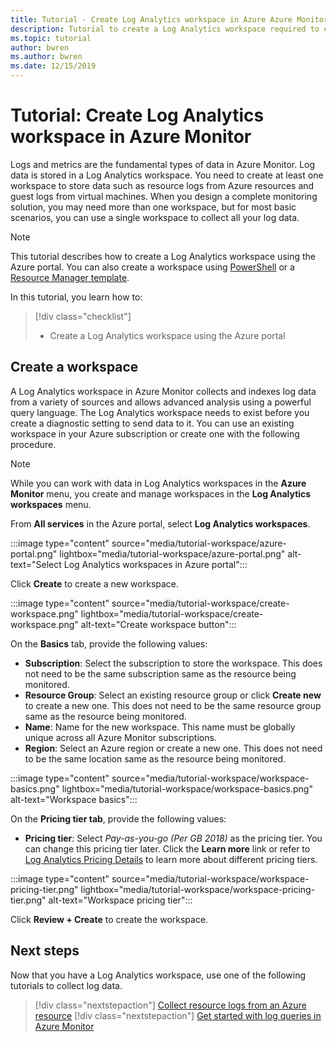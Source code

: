 ```yaml
---
title: Tutorial - Create Log Analytics workspace in Azure Azure Monitor
description: Tutorial to create a Log Analytics workspace required to collect log data in Azure Monitor.
ms.topic: tutorial
author: bwren
ms.author: bwren
ms.date: 12/15/2019
---
```


# Tutorial: Create Log Analytics workspace in Azure Monitor
Logs and metrics are the fundamental types of data in Azure Monitor. Log data is stored in a Log Analytics workspace. You need to create at least one workspace to store data such as resource logs from Azure resources and guest logs from virtual machines. When you design a complete monitoring solution, you may need more than one workspace, but for most basic scenarios, you can use a single workspace to collect all your log data.

> [!NOTE]
> This tutorial describes how to create a Log Analytics workspace using the Azure portal. You can also create a workspace using [PowerShell](powershell-workspace-configuration.md) or a [Resource Manager template](resource-manager-workspace.md).

In this tutorial, you learn how to:

> [!div class="checklist"]
> * Create a Log Analytics workspace using the Azure portal



## Create a workspace
A Log Analytics workspace in Azure Monitor collects and indexes log data from a variety of sources and allows advanced analysis using a powerful query language. The Log Analytics workspace needs to exist before you create a diagnostic setting to send data to it. You can use an existing workspace in your Azure subscription or create one with the following procedure. 

> [!NOTE]
> While you can work with data in Log Analytics workspaces in the **Azure Monitor** menu, you create and manage workspaces in the **Log Analytics workspaces** menu.

From **All services** in the Azure portal, select **Log Analytics workspaces**.

:::image type="content" source="media/tutorial-workspace/azure-portal.png" lightbox="media/tutorial-workspace/azure-portal.png" alt-text="Select Log Analytics workspaces in Azure portal":::

Click **Create** to create a new workspace.

:::image type="content" source="media/tutorial-workspace/create-workspace.png" lightbox="media/tutorial-workspace/create-workspace.png" alt-text="Create workspace button":::

On the **Basics** tab, provide the following values:

- **Subscription**: Select the subscription to store the workspace. This does not need to be the same subscription same as the resource being monitored.
- **Resource Group**: Select an existing resource group or click **Create new** to create a new one. This does not need to be the same resource group same as the resource being monitored.
- **Name**: Name for the new workspace. This name must be globally unique across all Azure Monitor subscriptions.
- **Region**: Select an Azure region or create a new one. This does not need to be the same location same as the resource being monitored.

:::image type="content" source="media/tutorial-workspace/workspace-basics.png" lightbox="media/tutorial-workspace/workspace-basics.png" alt-text="Workspace basics":::

On the **Pricing tier tab**, provide the following values:

- **Pricing tier**: Select *Pay-as-you-go (Per GB 2018)* as the pricing tier. You can change this pricing tier later. Click the **Learn more** link or refer to [Log Analytics Pricing Details](https://azure.microsoft.com/pricing/details/log-analytics/) to learn more about different pricing tiers.

:::image type="content" source="media/tutorial-workspace/workspace-pricing-tier.png" lightbox="media/tutorial-workspace/workspace-pricing-tier.png" alt-text="Workspace pricing tier":::

Click **Review + Create** to create the workspace.




## Next steps
Now that you have a Log Analytics workspace, use one of the following tutorials to collect log data.

> [!div class="nextstepaction"]
> [Collect resource logs from an Azure resource](../logs/get-started-queries.md)
> [!div class="nextstepaction"]
> [Get started with log queries in Azure Monitor](../logs/get-started-queries.md)